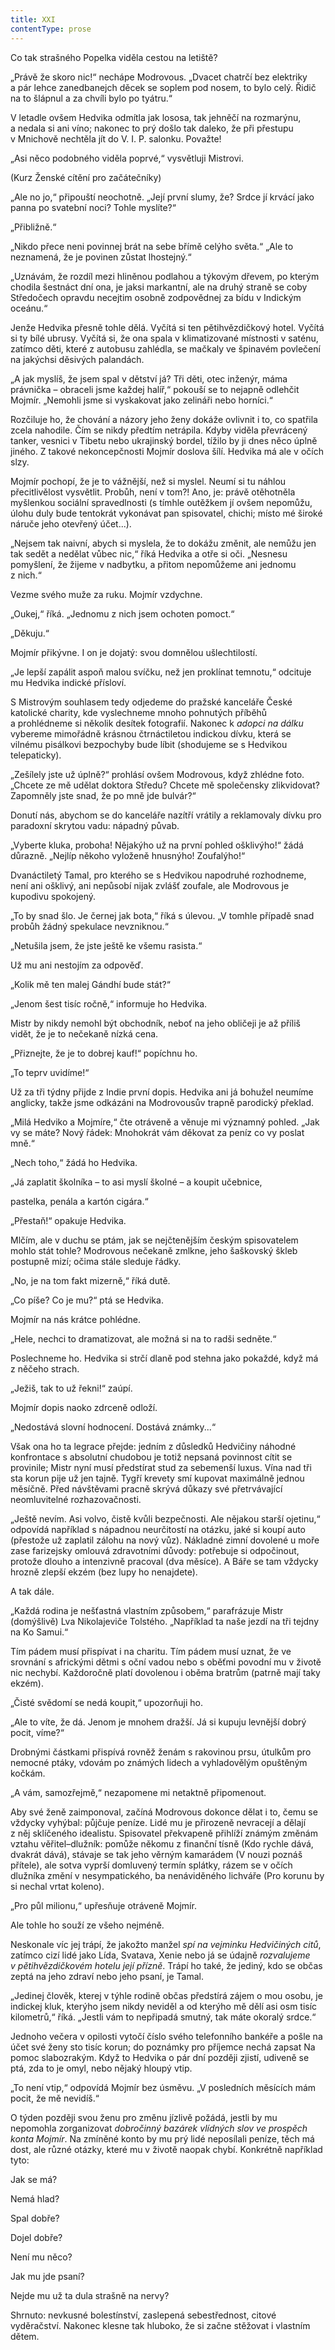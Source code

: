 ```yaml
---
title: XXI
contentType: prose
---
```


Co tak strašného Popelka viděla cestou na letiště?

„Právě že skoro nic!“ nechápe Modrovous. „Dvacet chatrčí bez elektriky a pár lehce zanedbanejch děcek se soplem pod nosem, to bylo celý. Řidič na to šlápnul a za chvíli bylo po tyátru.“

V letadle ovšem Hedvika odmítla jak lososa, tak jehněčí na rozmarýnu, a nedala si ani víno; nakonec to prý došlo tak daleko, že při přestupu v Mnichově nechtěla jít do V. I. P. salonku. Považte!

„Asi něco podobného viděla poprvé,“ vysvětluji Mistrovi.

(Kurz Ženské cítění pro začátečníky)

„Ale no jo,“ připouští neochotně. „Její první slumy, že? Srdce jí krvácí jako panna po svatební noci? Tohle myslíte?“

„Přibližně.“

„Nikdo přece neni povinnej brát na sebe břímě celýho světa.“ „Ale to neznamená, že je povinen zůstat lhostejný.“

„Uznávám, že rozdíl mezi hliněnou podlahou a týkovým dřevem, po kterým chodila šestnáct dní ona, je jaksi markantní, ale na druhý straně se coby Středočech opravdu necejtim osobně zodpovědnej za bídu v Indickým oceánu.“

  

Jenže Hedvika přesně tohle dělá. Vyčítá si ten pětihvězdičkový hotel. Vyčítá si ty bílé ubrusy. Vyčítá si, že ona spala v klimatizované místnosti v saténu, zatímco děti, které z autobusu zahlédla, se mačkaly ve špinavém povlečení na jakýchsi děsivých palandách.

„A jak myslíš, že jsem spal v dětství já? Tři děti, otec inženýr, máma právnička – obraceli jsme každej halíř,“ pokouší se to nejapně odlehčit Mojmír. „Nemohli jsme si vyskakovat jako zelináři nebo horníci.“

Rozčiluje ho, že chování a názory jeho ženy dokáže ovlivnit i to, co spatřila zcela nahodile. Čím se nikdy předtím netrápila. Kdyby viděla převrácený tanker, vesnici v Tibetu nebo ukrajinský bordel, tížilo by ji dnes něco úplně jiného. Z takové nekoncepčnosti Mojmír doslova šílí. Hedvika má ale v očích slzy.

Mojmír pochopí, že je to vážnější, než si myslel. Neumí si tu náhlou přecitlivělost vysvětlit. Probůh, není v tom?! Ano, je: právě otěhotněla myšlenkou sociální spravedlnosti (s tímhle outěžkem jí ovšem nepomůžu, úlohu duly bude tentokrát vykonávat pan spisovatel, chichi; místo mé široké náruče jeho otevřený účet...).

„Nejsem tak naivní, abych si myslela, že to dokážu změnit, ale nemůžu jen tak sedět a nedělat vůbec nic,“ říká Hedvika a otře si oči. „Nesnesu pomyšlení, že žijeme v nadbytku, a přitom nepomůžeme ani jednomu z nich.“

Vezme svého muže za ruku. Mojmír vzdychne.

„Oukej,“ říká. „Jednomu z nich jsem ochoten pomoct.“

„Děkuju.“

Mojmír přikývne. I on je dojatý: svou domnělou ušlechtilostí.

„Je lepší zapálit aspoň malou svíčku, než jen proklínat temnotu,“ odcituje mu Hedvika indické přísloví.

  

S Mistrovým souhlasem tedy odjedeme do pražské kanceláře České katolické charity, kde vyslechneme mnoho pohnutých příběhů a prohlédneme si několik desítek fotografií. Nakonec k _adopci na dálku_ vybereme mimořádně krásnou čtrnáctiletou indickou dívku, která se vilnému pisálkovi bezpochyby bude líbit (shodujeme se s Hedvikou telepaticky).

„Zešílely jste už úplně?“ prohlásí ovšem Modrovous, když zhlédne foto. „Chcete ze mě udělat doktora Středu? Chcete mě společensky zlikvidovat? Zapomněly jste snad, že po mně jde bulvár?“

Donutí nás, abychom se do kanceláře nazítří vrátily a reklamovaly dívku pro paradoxní skrytou vadu: nápadný půvab.

„Vyberte kluka, proboha! Nějakýho už na první pohled ošklivýho!“ žádá důrazně. „Nejlíp někoho vyloženě hnusnýho! Zoufalýho!“

Dvanáctiletý Tamal, pro kterého se s Hedvikou napodruhé rozhodneme, není ani ošklivý, ani nepůsobí nijak zvlášť zoufale, ale Modrovous je kupodivu spokojený.

„To by snad šlo. Je černej jak bota,“ říká s úlevou. „V tomhle případě snad probůh žádný spekulace nevzniknou.“

„Netušila jsem, že jste ještě ke všemu rasista.“

Už mu ani nestojím za odpověď.

„Kolik mě ten malej Gándhí bude stát?“

„Jenom šest tisíc ročně,“ informuje ho Hedvika.

Mistr by nikdy nemohl být obchodník, neboť na jeho obličeji je až příliš vidět, že je to nečekaně nízká cena.

„Přiznejte, že je to dobrej kauf!“ popíchnu ho.

„To teprv uvidíme!“

  

Už za tři týdny přijde z Indie první dopis. Hedvika ani já bohužel neumíme anglicky, takže jsme odkázáni na Modrovousův trapně parodický překlad.

„Milá Hedviko a Mojmíre,“ čte otráveně a věnuje mi významný pohled. „Jak vy se máte? Nový řádek: Mnohokrát vám děkovat za peníz co vy poslat mně.“

„Nech toho,“ žádá ho Hedvika.

„Já zaplatit školníka – to asi myslí školné – a koupit učebnice,

pastelka, penála a kartón cigára.“

„Přestaň!“ opakuje Hedvika.

Mlčím, ale v duchu se ptám, jak se nejčtenějším českým spisovatelem mohlo stát tohle? Modrovous nečekaně zmlkne, jeho šaškovský škleb postupně mizí; očima stále sleduje řádky.

„No, je na tom fakt mizerně,“ říká dutě.

„Co píše? Co je mu?“ ptá se Hedvika.

Mojmír na nás krátce pohlédne.

„Hele, nechci to dramatizovat, ale možná si na to radši sedněte.“

Poslechneme ho. Hedvika si strčí dlaně pod stehna jako pokaždé, když má z něčeho strach.

„Ježiš, tak to už řekni!“ zaúpí.

Mojmír dopis naoko zdrceně odloží.

„Nedostává slovní hodnocení. Dostává známky...“

  

Však ona ho ta legrace přejde: jedním z důsledků Hedvičiny náhodné konfrontace s absolutní chudobou je totiž nepsaná povinnost cítit se provinile; Mistr nyní musí předstírat stud za sebemenší luxus. Vína nad tři sta korun pije už jen tajně. Tygří krevety smí kupovat maximálně jednou měsíčně. Před návštěvami pracně skrývá důkazy své přetrvávající neomluvitelné rozhazovačnosti.

„Ještě nevím. Asi volvo, čistě kvůli bezpečnosti. Ale nějakou starší ojetinu,“ odpovídá například s nápadnou neurčitostí na otázku, jaké si koupí auto (přestože už zaplatil zálohu na nový vůz). Nákladné zimní dovolené u moře zase farizejsky omlouvá zdravotními důvody: potřebuje si odpočinout, protože dlouho a intenzivně pracoval (dva měsíce). A Báře se tam vždycky hrozně zlepší ekzém (bez lupy ho nenajdete).

A tak dále.

„Každá rodina je nešťastná vlastním způsobem,“ parafrázuje Mistr (domýšlivě) Lva Nikolajeviče Tolstého. „Například ta naše jezdí na tři tejdny na Ko Samui.“

  

Tím pádem musí přispívat i na charitu. Tím pádem musí uznat, že ve srovnání s africkými dětmi s oční vadou nebo s oběťmi povodní mu v životě nic nechybí. Každoročně platí dovolenou i oběma bratrům (patrně mají taky ekzém).

„Čisté svědomí se nedá koupit,“ upozorňuji ho.

„Ale to víte, že dá. Jenom je mnohem dražší. Já si kupuju levnější dobrý pocit, víme?“

Drobnými částkami přispívá rovněž ženám s rakovinou prsu, útulkům pro nemocné ptáky, vdovám po známých lidech a vyhladovělým opuštěným kočkám.

„A vám, samozřejmě,“ nezapomene mi netaktně připomenout.

Aby své ženě zaimponoval, začíná Modrovous dokonce dělat i to, čemu se vždycky vyhýbal: půjčuje peníze. Lidé mu je přirozeně nevracejí a dělají z něj sklíčeného idealistu. Spisovatel překvapeně přihlíží známým změnám vztahu věřitel–dlužník: pomůže někomu z finanční tísně (Kdo rychle dává, dvakrát dává), stávaje se tak jeho věrným kamarádem (V nouzi poznáš přítele), ale sotva vyprší domluvený termín splátky, rázem se v očích dlužníka změní v nesympatického, ba nenáviděného lichváře (Pro korunu by si nechal vrtat koleno).

„Pro půl milionu,“ upřesňuje otráveně Mojmír.

Ale tohle ho souží ze všeho nejméně.

Neskonale víc jej trápí, že jakožto manžel _spí na vejminku Hedvičiných citů_, zatímco cizí lidé jako Lída, Svatava, Xenie nebo já se údajně _rozvalujeme v pětihvězdičkovém hotelu její přízně_. Trápí ho také, že jediný, kdo se občas zeptá na jeho zdraví nebo jeho psaní, je Tamal.

„Jedinej člověk, kterej v týhle rodině občas předstírá zájem o mou osobu, je indickej kluk, kterýho jsem nikdy neviděl a od kterýho mě dělí asi osm tisíc kilometrů,“ říká. „Jestli vám to nepřipadá smutný, tak máte okoralý srdce.“

Jednoho večera v opilosti vytočí číslo svého telefonního bankéře a pošle na účet své ženy sto tisíc korun; do poznámky pro příjemce nechá zapsat Na pomoc slabozrakým. Když to Hedvika o pár dní později zjistí, udiveně se ptá, zda to je omyl, nebo nějaký hloupý vtip.

„To není vtip,“ odpovídá Mojmír bez úsměvu. „V posledních měsících mám pocit, že mě nevidíš.“

O týden později svou ženu pro změnu jízlivě požádá, jestli by mu nepomohla zorganizovat _dobročinný bazárek vlídných slov ve prospěch konta Mojmír_. Na zmíněné konto by mu prý lidé neposílali peníze, těch má dost, ale různé otázky, které mu v životě naopak chybí. Konkrétně například tyto:

Jak se má?

Nemá hlad?

Spal dobře?

Dojel dobře?

Není mu něco?

Jak mu jde psaní?

Nejde mu už ta dula strašně na nervy?

  

Shrnuto: nevkusné bolestínství, zaslepená sebestřednost, citové vyděračství. Nakonec klesne tak hluboko, že si začne stěžovat i vlastním dětem.
